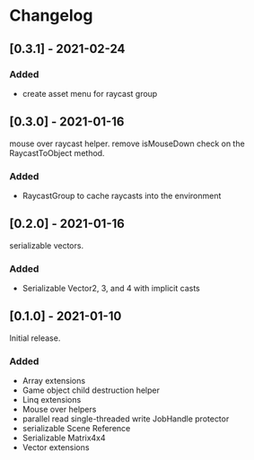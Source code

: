 # Changelog

## [0.3.1] - 2021-02-24

### Added

- create asset menu for raycast group

## [0.3.0] - 2021-01-16

mouse over raycast helper. remove isMouseDown check on the RaycastToObject method.

### Added

- RaycastGroup to cache raycasts into the environment

## [0.2.0] - 2021-01-16

serializable vectors.

### Added

- Serializable Vector2, 3, and 4 with implicit casts

## [0.1.0] - 2021-01-10

Initial release.

### Added

- Array extensions
- Game object child destruction helper
- Linq extensions
- Mouse over helpers
- parallel read single-threaded write JobHandle protector
- serializable Scene Reference
- Serializable Matrix4x4
- Vector extensions
